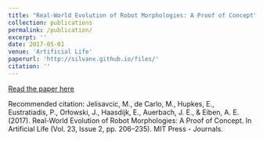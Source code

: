 ```yaml
---
title: "Real-World Evolution of Robot Morphologies: A Proof of Concept"
collection: publications
permalink: /publication/
excerpt: ''
date: 2017-05-01
venue: 'Artificial Life'
paperurl: 'http://silvanx.github.io/files/'
citation: ''
---
```


[Read the paper here](https://doi.org/10.1162/ARTL_a_00231)

Recommended citation: Jelisavcic, M., de Carlo, M., Hupkes, E., Eustratiadis, P., Orłowski, J., Haasdijk, E., Auerbach, J. E., & Eiben, A. E. (2017). Real-World Evolution of Robot Morphologies: A Proof of Concept. In Artificial Life (Vol. 23, Issue 2, pp. 206–235). MIT Press - Journals.
